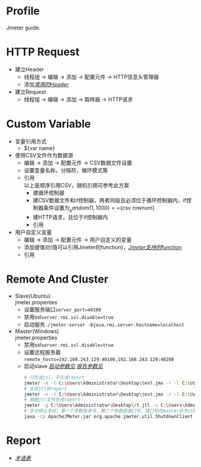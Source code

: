 # Profile
Jmeter guide.

# HTTP Request
  * 建立Header
    * 线程组 -> 编辑 -> 添加 -> 配置元件 -> HTTP信息头管理器
    * 添加[*常用的Header*](https://developer.mozilla.org/zh-CN/docs/Web/HTTP/Headers)
  * 建立Request
    * 线程组 -> 编辑 -> 添加 -> 取样器 -> HTTP请求

# Custom Variable
  * 变量引用方式
    * ${var name}
  * 使用CSV文件作为数据源
    * 编辑 -> 添加 -> 配置元件 -> CSV数据文件设置
    * 设置变量名称，分隔符，循环模式等
    * 引用  
    以上是顺序引用CSV，随机引用可参考此方案
      * 建循环控制器
      * 建CSV数据文件和if控制器，两者同级且必须位于循环控制器内，if控制器条件设置为${__Random(1,1000)}==${csv rownum}
      * 建HTTP请求，且位于if控制器内
      * 引用
  * 用户自定义变量
    * 编辑 -> 添加 -> 配置元件 -> 用户自定义的变量
    * 添加键值对(值可以引用Jmeter的function)，[*Jmeter支持的function*](https://jmeter.apache.org/usermanual/functions.html#functions)
    * 引用

# Remote And Cluster
  * Slave(Ubuntu)  
    jmeter.properties
    * 设置服务端口```server_port=40100```
    * 禁用ssl```server.rmi.ssl.disable=true```
    * 启动服务```./jmeter-server -Djava.rmi.server.hostname=localhost```
  * Master(Windows)  
    jmeter.properties
    * 禁用ssl```server.rmi.ssl.disable=true```
    * 设置远程服务器```remote_hosts=192.168.243.129:40100,192.168.243.129:40200```
    * 启动slave
      [*启动参数见*](https://jmeter.apache.org/usermanual/get-started.html#options)
      [*报告参数见*](https://jmeter.apache.org/usermanual/generating-dashboard.html#sample_configuration)
      ```bash
      # 只生成jtl，不生成report
      jmeter -n -t C:\Users\Administrator\Desktop\test.jmx -r -l C:\Users\Administrator\Desktop\rt.jtl
      # 生成jtl和report
      jmeter -n -t C:\Users\Administrator\Desktop\test.jmx -r -l C:\Users\Administrator\Desktop\rt.jtl -e -o C:\Users\Administrator\Desktop\report
      # 根据jtl文件生成report
      jmeter -g C:\Users\Administrator\Desktop\rt.jtl -o C:\Users\Administrator\Desktop\report
      # 手动停止测试，第一个参数是命令，第二个参数是端口号，端口号在master命令行启动时显示
      java -cp ApacheJMeter.jar org.apache.jmeter.util.ShutdownClient StopTestNow 4445
      ```

# Report
  * [*术语表*](https://jmeter.apache.org/usermanual/glossary.html)